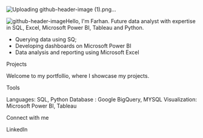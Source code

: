 ![Uploading github-header-image (1).png…]()




![github-header-image](https://github.com/farhan-afzan/farhanafzan/assets/154865484/439e329a-b928-46d8-9a60-596fd52b2ce6)Hello, I'm Farhan. Future data analyst with expertise in SQL, Excel, Microsoft Power BI, Tableau and Python.

- Querying data using SQ;
- Developing dashboards on Microsoft Power BI
- Data analysis and reporting using Microsoft Excel



Projects

Welcome to my portfollio, where I showcase my projects.



Tools

Languages: SQL, Python
Database : Google BigQuery, MYSQL
Visualization: Microsoft Power BI, Tableau


Connect with me

LinkedIn
